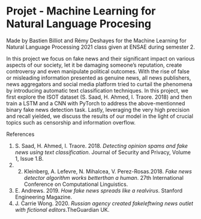 # Projet - Machine Learning for Natural Language Procesing

Made by Bastien Billiot and Rémy Deshayes for the Machine Learning for Natural Language Processing 2021 class given at ENSAE during semester 2. 

In this project we focus on fake news and their significant impact on various aspects of our society, let it be damaging someone’s reputation, create controversy and even manipulate political outcomes. With the rise of false or misleading information presented as genuine news, all news publishers, news aggregators and social media platform tried to curtail the phenomena by introducing automatic text classification techniques. In this project, we first explore the ISOT dataset (S. Saad, H. Ahmed, I. Traore. 2018) and then train a LSTM and a CNN with PyTorch to address the above-mentionned binary fake news detection task. Lastly, leveraging the very high precision and recall yielded, we discuss the results of our model in the light of crucial topics such as censorship and information overflow.

References

1) S. Saad, H. Ahmed, I. Traore. 2018.  _Detecting opinion spams and fake news using text classification_. Journal of Security and Privacy, Volume 1, Issue 1.B. 
2) 2) Kleinberg, A. Lefevre, N. Mihalcea, V. Perez-Rosas.2018. _Fake  news  detector  algorithm  works  betterthan  a  human_. 27th  International  Conference  on Computational Linguistics.
3) E. Andrews. 2019.  _How fake news spreads like a realvirus_. Stanford Engineering Magazine.
4) J.  Carrie  Wong.  2020.   _Russian  agency  created  fakeleftwing  news  outlet  with  fictional  editors_.TheGuardian UK.
